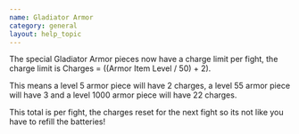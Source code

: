 ```yaml
---
name: Gladiator Armor
category: general
layout: help_topic
---
```

The special Gladiator Armor pieces now have a charge limit per fight, the charge limit is Charges = ((Armor Item Level / 50) + 2).

This means a level 5 armor piece will have 2 charges, a level 55 armor piece will have 3 and a level 1000 armor piece will have 22 charges.

This total is per fight, the charges reset for the next fight so its not like you have to refill the batteries!